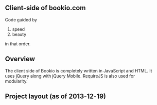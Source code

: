 <h2>Client-side of bookio.com</h2>

Code guided by

1) speed<br>
2) beauty

in that order.

<h2>Overview</h2>
The client side of Bookio is completely written in JavaScript and HTML. It uses jQuery along with jQuery Mobile. RequireJS is also used for modularity.

<h2>Project layout (as of 2013-12-19)</h2>




